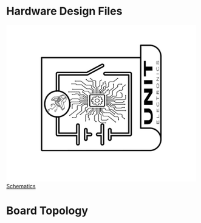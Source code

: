 # Hardware Design Files

<a href=""><img src="resources/Schematics_icon.jpg?raw=false" width="500px"><br/> Schematics</a>


# Board Topology
